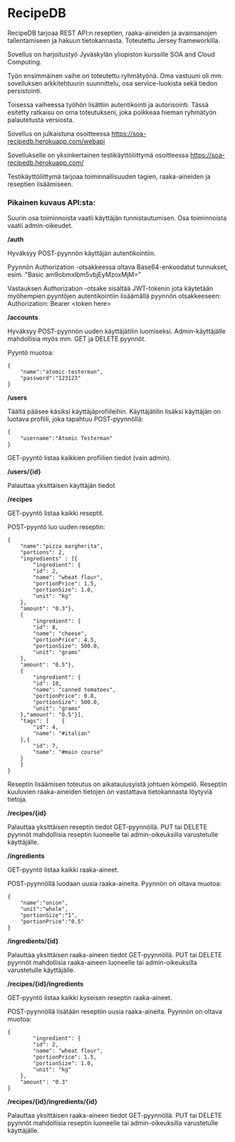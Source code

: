 # RecipeDB

RecipeDB tarjoaa REST API:n reseptien, raaka-aineiden ja avainsanojen tallentamiseen ja hakuun tietokannasta. Toteutettu Jersey frameworkilla.

Sovellus on harjoitustyö Jyväskylän yliopiston kurssille SOA and Cloud Computing.

Työn ensimmäinen vaihe on toteutettu ryhmätyönä. Oma vastuuni oli mm. sovelluksen arkkitehtuurin suunnittelu, osa service-luokista sekä tiedon persistointi.

Toisessa vaiheessa työhön lisättiin autentikointi ja autorisointi. Tässä esitetty ratkaisu on oma toteutukseni, joka poikkeaa hieman ryhmätyön palautetusta versiosta.

Sovellus on julkaistuna osoitteessa https://soa-recipedb.herokuapp.com/webapi

Sovellukselle on yksinkertainen testikäyttöliittymä osoitteessa https://soa-recipedb.herokuapp.com/ 

Testikäyttöliittymä tarjoaa toiminnallisuuden tagien, raaka-aineiden ja reseptien lisäämiseen.

### Pikainen kuvaus API:sta:

Suurin osa toiminnoista vaatii käyttäjän tunnistautumisen. Osa toiminnoista vaatii admin-oikeudet.

**/auth**

Hyväksyy POST-pyynnön käyttäjän autentikointiin.

Pyynnön Authorization -otsakkeessa oltava Base64-enkoodatut tunnukset, esim. "Basic am9obmxlbm5vbjEyMzoxMjM="

Vastauksen Authorization -otsake sisältää JWT-tokenin jota käytetään myöhempien pyyntöjen autentikointiin lisäämällä pyynnön otsakkeeseen: Authorization: Bearer \<token here\>

**/accounts**

Hyväksyy POST-pyynnön uuden käyttäjätilin luomiseksi. Admin-käyttäjälle mahdollisia myös mm. GET ja DELETE pyynnöt.

Pyyntö muotoa:
```
{
    "name":"atomic-testerman",
    "password":"123123"
}
```
**/users**

Täältä pääsee käsiksi käyttäjäprofiileihin. Käyttäjätilin lisäksi käyttäjän on luotava profiili, joka tapahtuu POST-pyynnöllä:
```
{
    "username":"Atomic Testerman"
}
```
GET-pyyntö listaa kaikkien profiilien tiedot (vain admin).

**/users/{id}**

Palauttaa yksittäisen käyttäjän tiedot

**/recipes**

GET-pyyntö listaa kaikki reseptit.

POST-pyyntö luo uuden reseptin:
```
{
    "name":"pizza margherita",
    "portions": 2,
    "ingredients" : [{
        "ingredient": {
        "id": 2,
        "name": "wheat flour",
        "portionPrice": 1.5,
        "portionSize": 1.0,
        "unit": "kg"
    },
    "amount": "0.3"},
    {
        "ingredient": {
        "id": 8,
        "name": "cheese",
        "portionPrice": 4.5,
        "portionSize": 500.0,
        "unit": "grams"
    },
    "amount": "0.5"},
    {
        "ingredient": {
        "id": 10,
        "name": "canned tomatoes",
        "portionPrice": 0.8,
        "portionSize": 500.0,
        "unit": "grams"
    },"amount": "0.5"}],
    "tags": [    {
        "id": 4,
        "name": "#italian"
    },{
        "id": 7,
        "name": "#main course"
    }
    ]
}
```

Reseptin lisäämisen toteutus on aikataulusyistä johtuen kömpelö. Reseptiin kuuluvien raaka-aineiden tietojen on vastattava tietokannasta löytyviä tietoja.

**/recipes/{id}**

Palauttaa yksittäisen reseptin tiedot GET-pyynnöllä. PUT tai DELETE pyynnöt mahdollisia reseptin luoneelle tai admin-oikeuksilla varustetulle käyttäjälle.

**/ingredients**

GET-pyyntö listaa kaikki raaka-aineet.

POST-pyynnöllä luodaan uusia raaka-aineita. Pyynnön on oltava muotoa:
```
{
    "name":"onion",
    "unit":"whole",
    "portionSize":"1",
    "portionPrice":"0.5"
}
```

**/ingredients/{id}**

Palauttaa yksittäisen raaka-aineen tiedot GET-pyynnöllä. PUT tai DELETE pyynnöt mahdollisia raaka-aineen luoneelle tai admin-oikeuksilla varustetulle käyttäjälle.

**/recipes/{id}/ingredients**

GET-pyyntö listaa kaikki kyseisen reseptin raaka-aineet.

POST-pyynnöllä lisätään reseptiin uusia raaka-aineita. Pyynnön on oltava muotoa:

```
{
        "ingredient": {
        "id": 2,
        "name": "wheat flour",
        "portionPrice": 1.5,
        "portionSize": 1.0,
        "unit": "kg"
    },
    "amount": "0.3"
}
```    
**/recipes/{id}/ingredients/{id}**

Palauttaa yksittäisen raaka-aineen tiedot GET-pyynnöllä. PUT tai DELETE pyynnöt mahdollisia reseptin luoneelle tai admin-oikeuksilla varustetulle käyttäjälle.
